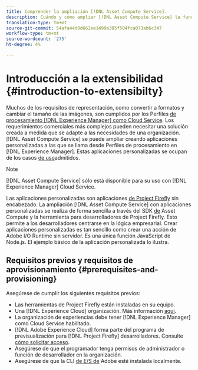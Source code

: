 ```yaml
---
title: Comprender la ampliación [!DNL Asset Compute Service].
description: Cuándo y cómo ampliar [!DNL Asset Compute Service] la funcionalidad para realizar el procesamiento personalizado de recursos.
translation-type: tm+mt
source-git-commit: 54afa44d8d662ee1499a385f504fca073ab6c347
workflow-type: tm+mt
source-wordcount: '275'
ht-degree: 4%

---
```



# Introducción a la extensibilidad {#introduction-to-extensibilty}

Muchos de los requisitos de representación, como convertir a formatos y cambiar el tamaño de las imágenes, son cumplidos por los Perfiles [de procesamiento [!DNL Experience Manager] como Cloud Service](https://docs.adobe.com/content/help/en/experience-manager-cloud-service/assets/asset-microservices-overview.html). Los requerimientos comerciales más complejos pueden necesitar una solución creada a medida que se adapte a las necesidades de una organización. [!DNL Asset Compute Service] se puede ampliar creando aplicaciones personalizadas a las que se llama desde Perfiles de procesamiento en [!DNL Experience Manager]. Estas aplicaciones personalizadas se ocupan de los casos [de uso](https://docs.adobe.com/content/help/en/experience-manager-cloud-service/assets/manage/asset-microservices-configure-and-use.html)admitidos.

>[!NOTE]
>
>[!DNL Asset Compute Service] sólo está disponible para su uso con [!DNL Experience Manager] Cloud Service.

Las aplicaciones personalizadas son aplicaciones [de Project Firefly](https://github.com/AdobeDocs/project-firefly) sin encabezado. La ampliación [!DNL Asset Compute Service] con aplicaciones personalizadas se realiza de forma sencilla a través del SDK [de](https://github.com/adobe/asset-compute-sdk) Asset Compute y la herramienta para desarrolladores de Project Firefly. Esto permite a los desarrolladores centrarse en la lógica empresarial. Crear aplicaciones personalizadas es tan sencillo como crear una acción de Adobe I/O Runtime sin servidor. Es una única función JavaScript de Node.js. El ejemplo [](https://github.com/adobe/asset-compute-example-workers/blob/master/projects/worker-basic/worker-basic.js) básico de la aplicación personalizada lo ilustra.

## Requisitos previos y requisitos de aprovisionamiento {#prerequisites-and-provisioning}

Asegúrese de cumplir los siguientes requisitos previos:

* Las herramientas de Project Firefly están instaladas en su equipo.
* Una [!DNL Experience Cloud] organización. Más información [aquí](https://github.com/AdobeDocs/project-firefly/blob/master/getting_started/setup.md#acquire-access-and-credentials).
* La organización de experiencias debe tener [!DNL Experience Manager] como Cloud Service habilitado.
* [!DNL Adobe Experience Cloud] forma parte del programa de previsualización para [!DNL Project Firefly] desarrolladores. Consulte [cómo solicitar acceso](https://github.com/AdobeDocs/project-firefly/blob/master/overview/getting_access.md).
* Asegúrese de que el programador tenga permisos de administrador o función de desarrollador en la organización.
* Asegúrese de que la CLI [de E/S de](https://github.com/adobe/aio-cli) Adobe esté instalada localmente.

<!-- TBD for later:

* What all accesses and licenses are required?
* What all permissions are required to create, debug, and deploy custom applications?
* How do developers get access and provision the required apps?
* What is repository management?
* Anything on security and data transfer?
* What about handling personal or sensitive information?
* Custom application SLA is dependent on SLAs of various services it depends on.
* Document how the devs can get to know the KPIs of their custom applications. The KPIs are dependent on the performance at Adobe's side, amongst other things.
-->
